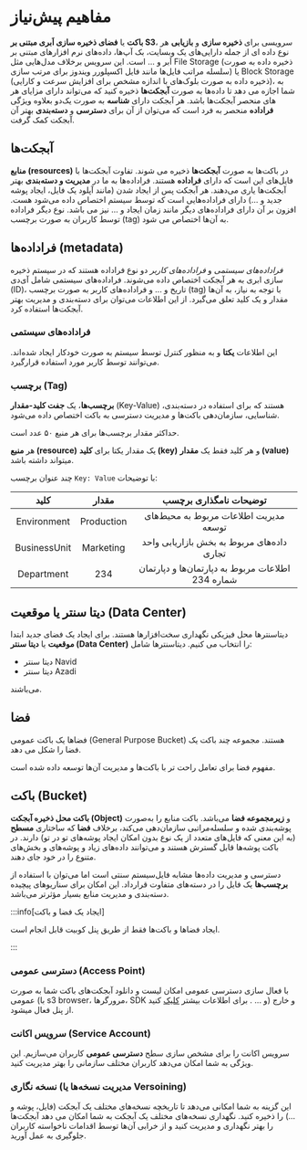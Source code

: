 # مفاهیم پیش‌نیاز

**باکت** یا **فضای ذخیره سازی اَبری مبتنی بر S3**، سرویسی برای **ذخیره سازی** و **بازیابی** هر نوع داده ای از جمله دارایی‌های یک وبسایت، بک آپ‌ها، داده‌های نرم افزار‌های مبتنی بر اَبر و ... است. این سرویس برخلاف مدل‌هایی مثل File Storage (ذخیره داده به صورت سلسله مراتب فایل‌ها مانند فایل اکسپلورر ویندوز برای مرتب سازی) یا Block Storage (ذخیره داده به صورت بلوک‌های با اندازه مشخص برای افزایش سرعت و کارایی)، به شما اجازه می دهد تا داده‌ها به صورت **آبجکت‌ها** ذخیره کنید که می‌تواند دارای مزایای هر دو بعلاوه ویژگی‎‌های منحصر آبجکت‌ها باشد. هر آبجکت دارای **شناسه** به صورت یک **فراداده** منحصر به فرد است که می‌توان از آن برای **دسترسی** و **دسته‌بندی** بهتر آن آبجکت کمک گرفت.

## آبجکت‌ها

**منابع (resources)** در باکت‌ها به صورت **آبجکت‌ها** ذخیره می شوند. تفاوت آبجکت‌ها با فایل‌های این است که دارای **فراداده** هستند. فراداده‌ها به ما در **مدیریت و دسته‌بندی** بهتر آبجکت‌ها یاری می‌دهند. هر آبجکت‌ پس از ایجاد شدن (مانند آپلود یک فایل، ایجاد پوشه جدید و ...) دارای فراداده‌هایی است که توسط سیستم اختصاص داده می‌شود هست. افزون بر آن دارای فراداده‌های دیگر مانند زمان ایجاد و ... نیز می باشد. نوع دیگر فراداده توسط کاربران به صورت برچسب (tag) به آن‌ها اختصاص می شود.

## فراداده‌ها (metadata)

_فراداده‌های سیستمی_ و _فراداده‌های کاربر_ دو نوع فراداده هستند که در سیستم‌ ذخیره سازی ابری به هر آبجکت اختصاص داده می‌شوند. فراداده‌های سیستمی شامل آی‌دی (ID)، تاریخ و ... و فراداده‌های کاربر به صورت برچسب (tag) با توجه به نیاز، به آن‌ها مقدار و یک کلید تعلق می‌گیرد. از این اطلاعات می‌توان برای دسته‌بندی و مدیریت بهتر آبجکت‌ها استفاده کرد.

### فراداده‌های سیستمی

این اطلاعات **یکتا** و به منظور کنترل توسط سیستم به صورت خودکار ایجاد شده‌اند. می‌توانند توسط کاربر مورد استفاده قرارگیرد.

### برچسب (Tag)

**برچسب‌ها**، یک **جفت کلید-مقدار** (Key-Value) هستند که برای استفاده در دسته‌بندی، شناسایی، سازمان‌دهی باکت‌ها و مدیریت دسترسی به باکت اختصاص داده می‌شود.

حداکثر مقدار برچسب‌ها برای هر منبع ۵۰ عدد است.

هر **منبع (resource)** یک مقدار یکتا برای **کلید (key)** و هر کلید فقط یک **مقدار (value)** میتواند داشته باشد.

چند عنوان برچسب `Key: Value` با توضیحات:

|   **کلید**   | **مقدار**  |            **توضیحات نامگذاری برچسب**             |
| :----------: | :--------: | :-----------------------------------------------: |
| Environment  | Production |      مدیریت اطلاعات مربوط به محیط‌های توسعه       |
| BusinessUnit | Marketing  |    داده‌های مربوط به بخش بازاریابی واحد تجاری     |
|  Department  |    234     | اطلاعات مربوط به دپارتمان‌ها و دپارتمان شماره 234 |

## دیتا سنتر یا موقعیت (Data Center)

دیتاسنترها محل فیزیکی نگهداری سخت‌افزار‌ها هستند.
برای ایجاد یک فضای جدید ابتدا **موقعیت** یا **دیتا سنتر (Data Center)** را انتخاب می کنیم. دیتاسنترها شامل:

- دیتا سنتر Navid
- دیتا سنتر Azadi

می‌باشند.

## فضا

فضاها یک باکت عمومی (General Purpose Bucket) هستند. مجموعه چند باکت یک فضا را شکل می دهد.

مفهوم فضا برای تعامل راحت تر با باکت‌ها و مدیریت آن‌ها توسعه داده شده است.

## باکت (Bucket)

**باکت محل ذخیره آبجکت (Object)** و **زیرمجموعه فضا** می‌باشد. باکت منابع را به‌صورت پوشه‌بندی شده و سلسله‌مراتبی سازمان‌دهی می‌کند، برخلاف **فضا** که ساختاری **مسطح** (به این معنی که فایل‌های متعدد از یک نوع بدون امکان ایجاد پوشه‌های تو در تو) دارند. در باکت پوشه‌ها قابل گسترش هستند و می‌توانند داده‌های زیاد و پوشه‌های و بخش‌های متنوع را در خود جای دهند.

دسترسی و مدیریت داده‌ها مشابه فایل‌سیستم سنتی است اما می‌توان با استفاده از **برچسب‌ها** یک فایل را در دسته‌های متفاوت قرارداد. این امکان برای سناریوهای پیچیده دسته‌بندی و مدیریت منابع بسیار مؤثرتر می‌باشد.

:::info[ایجاد یک فضا و باکت]

ایجاد فضاها و باکت‌ها فقط از طریق پنل کوبیت قابل انجام است.

:::

### دسترسی عمومی (Access Point)

با فعال سازی دسترسی عمومی امکان لیست و دانلود آبجکت‌های باکت شما به صورت عمومی (با s3 browser، مرورگرها، SDK و ... . برای اطلاعات بیشتر [کلیک](buckets/browser) کنید) و خارج از پنل فعال میشود.

### سرویس اکانت (Service Account)

سرویس اکانت را برای مشخص سازی سطح **دسترسی عمومی** کاربران می‌سازیم. این ویژگی به شما امکان می‌دهد کاربران مختلف سازمانی را بهتر مدیریت کنید.

### نسخه نگاری (مدیریت نسخه‌ها یا Versoining)

این گزینه به شما امکانی می‌دهد تا تاریخچه نسخه‌های مختلف یک آبجکت (فایل، پوشه و ...) را ذخیره کنید. نگهداری نسخه‌های مختلف یک آبجکت به شما امکان می دهد آبجکت‌ها را بهتر نگهداری و مدیریت کنید و از خرابی آن‌ها توسط اقدامات ناخواسته کاربران جلوگیری به عمل آورید.
